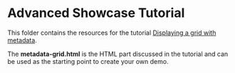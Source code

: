 # Advanced Showcase Tutorial 

This folder contains the resources for the tutorial [Displaying a grid with metadata](https://docs.neptunelabs.com/docs/tutorials/image-grid).

The **metadata-grid.html** is the HTML part discussed in the tutorial and can be used as the starting point to create your own demo.

